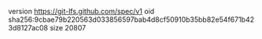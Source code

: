 version https://git-lfs.github.com/spec/v1
oid sha256:9cbae79b220563d033856597bab4d8cf50910b35bb82e54f671b423d8127ac08
size 20807
